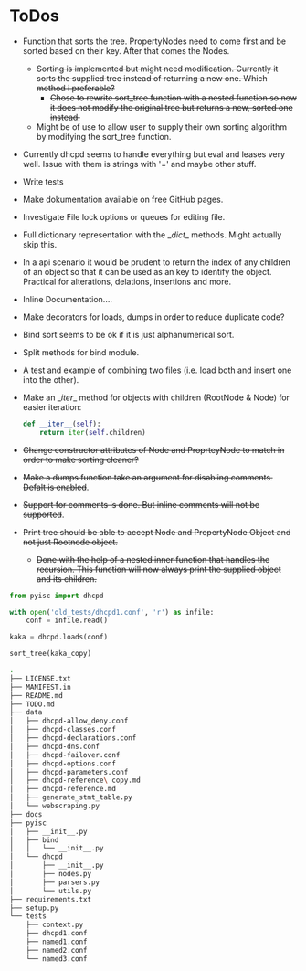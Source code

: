 # ToDos

* Function that sorts the tree. PropertyNodes need to come first and be sorted based on their key. After that comes the Nodes.
  * ~~Sorting is implemented but might need modification. Currently it sorts the supplied tree instead of returning a new one. Which method i preferable?~~
    * ~~Chose to rewrite sort_tree function with a nested function so now it does not modify the original tree but returns a new, sorted one instead.~~
  * Might be of use to allow user to supply their own sorting algorithm by modifying the sort_tree function.
* Currently dhcpd seems to handle everything but eval and leases very well. Issue with them is strings with '=' and maybe other stuff.
* Write tests
* Make dokumentation available on free GitHub pages.
* Investigate File lock options or queues for editing file.
* Full dictionary representation with the \__dict__ methods. Might actually skip this.
* In a api scenario it would be prudent to return the index of any children of an object so that it can be used as an key to identify the object. Practical for alterations, delations, insertions and more.
* Inline Documentation....
* Make decorators for loads, dumps in order to reduce duplicate code?
* Bind sort seems to be ok if it is just alphanumerical sort.
* Split methods for bind module.
* A test and example of combining two files (i.e. load both and insert one into the other).
* Make an \__iter__ method for objects with children (RootNode & Node) for easier iteration:

  ```python
  def __iter__(self):
      return iter(self.children)
  ```

* ~~Change constructor attributes of Node and ProprteyNode to match in order to make sorting cleaner?~~
* ~~Make a dumps function take an argument for disabling comments. Defalt is enabled~~.
* ~~Support for comments is done. But inline comments will not be supported~~.
* ~~Print tree should be able to accept Node and PropertyNode Object and not just Rootnode object.~~
  * ~~Done with the help of a nested inner function that handles the recursion. This function will now always print the supplied object and its children.~~

```python
from pyisc import dhcpd

with open('old_tests/dhcpd1.conf', 'r') as infile:
    conf = infile.read()

kaka = dhcpd.loads(conf)

sort_tree(kaka_copy)
```

```bash
.
├── LICENSE.txt
├── MANIFEST.in
├── README.md
├── TODO.md
├── data
│   ├── dhcpd-allow_deny.conf
│   ├── dhcpd-classes.conf
│   ├── dhcpd-declarations.conf
│   ├── dhcpd-dns.conf
│   ├── dhcpd-failover.conf
│   ├── dhcpd-options.conf
│   ├── dhcpd-parameters.conf
│   ├── dhcpd-reference\ copy.md
│   ├── dhcpd-reference.md
│   ├── generate_stmt_table.py
│   └── webscraping.py
├── docs
├── pyisc
│   ├── __init__.py
│   ├── bind
│   │   └── __init__.py
│   └── dhcpd
│       ├── __init__.py
│       ├── nodes.py
│       ├── parsers.py
│       └── utils.py
├── requirements.txt
├── setup.py
└── tests
    ├── context.py
    ├── dhcpd1.conf
    ├── named1.conf
    ├── named2.conf
    └── named3.conf
```
